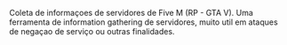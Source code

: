 Coleta de informaçoes de servidores de Five M (RP - GTA V).
Uma  ferramenta de information gathering de servidores, muito util em  ataques de negaçao de serviço  ou outras finalidades.
